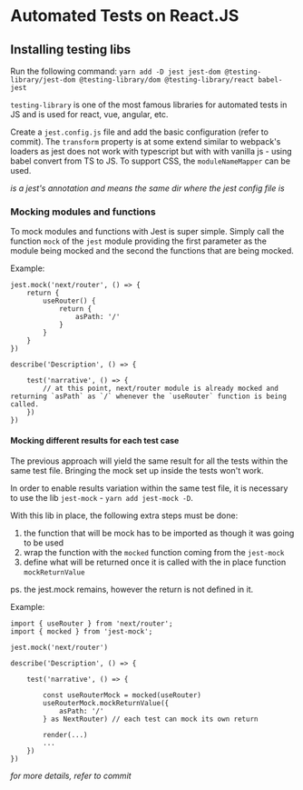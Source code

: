 # Automated Tests on React.JS

## Installing testing libs

Run the following command: `yarn add -D jest jest-dom @testing-library/jest-dom @testing-library/dom @testing-library/react babel-jest`

`testing-library` is one of the most famous libraries for automated tests in JS and is used for react, vue, angular, etc.

Create a `jest.config.js` file and add the basic configuration (refer to commit). 
The `transform` property is at some extend similar to webpack's loaders as jest does not work with typescript but with with vanilla js - using babel convert from TS to JS. To support CSS, the `moduleNameMapper` can be used.

_<rootDir> is a jest's annotation and means the same dir where the jest config file is_


### Mocking modules and functions

To mock modules and functions with Jest is super simple. Simply call the function `mock` of the `jest` module providing the first parameter
as the module being mocked and the second the functions that are being mocked.

Example:

```
jest.mock('next/router', () => {
    return {
        useRouter() {
            return {
                asPath: '/'
            }
        }
    }
})

describe('Description', () => {

    test('narrative', () => {
        // at this point, next/router module is already mocked and returning `asPath` as `/` whenever the `useRouter` function is being called.
    })
})

```

#### Mocking different results for each test case

The previous approach will yield the same result for all the tests within the same test file. Bringing the mock set up inside the tests won't work.

In order to enable results variation within the same test file, it is necessary to use the lib `jest-mock` - `yarn add jest-mock -D`.

With this lib in place, the following extra steps must be done:

1. the function that will be mock has to be imported as though it was going to be used
2. wrap the function with the `mocked` function coming from the `jest-mock`
3. define what will be returned once it is called with the in place function `mockReturnValue`

ps. the jest.mock remains, however the return is not defined in it.

Example:

```
import { useRouter } from 'next/router';
import { mocked } from 'jest-mock';

jest.mock('next/router')

describe('Description', () => {

    test('narrative', () => {

        const useRouterMock = mocked(useRouter)
        useRouterMock.mockReturnValue({
            asPath: '/'
        } as NextRouter) // each test can mock its own return

        render(...)
        ...
    })
})

```

_for more details, refer to commit_


